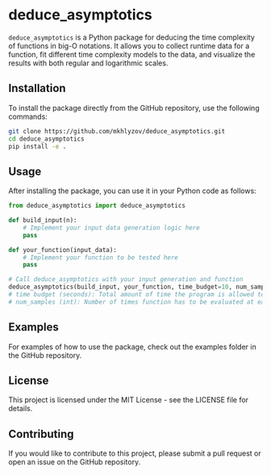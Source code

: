 # deduce_asymptotics

`deduce_asymptotics` is a Python package for deducing the time complexity of functions in big-O notations. It allows you to collect runtime data for a function, fit different time complexity models to the data, and visualize the results with both regular and logarithmic scales.

## Installation

To install the package directly from the GitHub repository, use the following commands:

```bash
git clone https://github.com/mkhlyzov/deduce_asymptotics.git
cd deduce_asymptotics
pip install -e .
```

## Usage

After installing the package, you can use it in your Python code as follows:

```python
from deduce_asymptotics import deduce_asymptotics

def build_input(n):
    # Implement your input data generation logic here
    pass

def your_function(input_data):
    # Implement your function to be tested here
    pass

# Call deduce_asymptotics with your input generation and function
deduce_asymptotics(build_input, your_function, time_budget=10, num_samples=5)
# time budget (seconds): Total amount of time the program is allowed to run. More of a soft upper boundary.
# num_samples (int): Number of times function has to be evaluated at each point. Accounts for stochasticity. 
```
## Examples

For examples of how to use the package, check out the examples folder in the GitHub repository.
## License

This project is licensed under the MIT License - see the LICENSE file for details.

## Contributing

If you would like to contribute to this project, please submit a pull request or open an issue on the GitHub repository.
